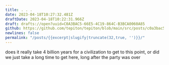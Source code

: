 ```yaml
---
title: . . .
date: 2023-04-18T10:27:32.481Z
draftDate: 2023-04-18T10:22:31.966Z
draft: drafts://open?uuid=C0A3BAC5-66E5-4C19-864C-B3BCA0060A85
github: https://github.com/tepiton/tepiton/blob/main/src/posts/c0a3bac5-66e5-4c19-864c-b3bca0060a85.md
newlines: false
permalink: "/posts/{{excerpt|slugify|truncate(32,true, '')}}/"
---
```

does it really take 4 billion years for a civilization to get to this point, or did we just take a long time to get here, long after the party was over
